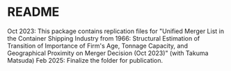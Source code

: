 # README
Oct 2023: This package contains replication files for "Unified Merger List in the Container Shipping Industry from 1966: Structural Estimation of Transition of Importance of Firm's Age, Tonnage Capacity, and Geographical Proximity on Merger Decision (Oct 2023)" (with Takuma Matsuda)
Feb 2025: Finalize the folder for publication.


